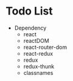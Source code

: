 # Todo List

- Dependency
    - react
    - reactDOM
    - react-router-dom
    - react-redux
    - redux
    - redux-thunk
    - classnames